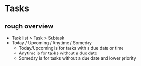 # Tasks

## rough overview
- Task list > Task > Subtask
- Today / Upcoming / Anytime / Someday
  - Today/Upcoming is for tasks with a due date or time
  - Anytime is for tasks without a due date
  - Someday is for tasks without a due date and lower priority
